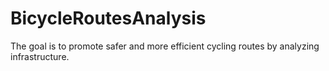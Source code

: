 # BicycleRoutesAnalysis
The goal is to promote safer and more efficient cycling routes by analyzing infrastructure.
